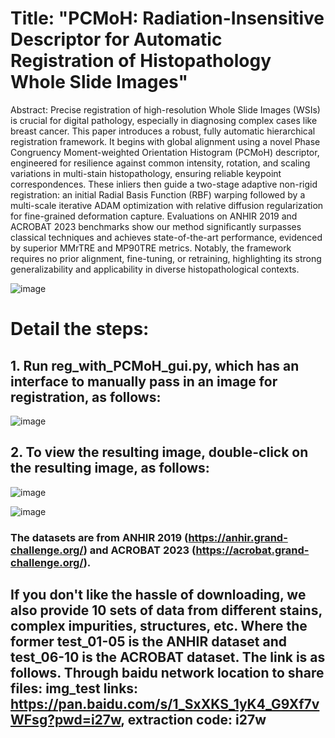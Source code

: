 
# Title: "PCMoH: Radiation-Insensitive Descriptor for Automatic Registration of Histopathology Whole Slide Images"

Abstract: Precise registration of high-resolution Whole Slide Images (WSIs) is crucial for digital pathology, especially in diagnosing complex cases like breast cancer. This paper introduces a robust, fully automatic hierarchical registration framework. It begins with global alignment using a novel Phase Congruency Moment-weighted Orientation Histogram (PCMoH) descriptor, engineered for resilience against common intensity, rotation, and scaling variations in multi-stain histopathology, ensuring reliable keypoint correspondences. These inliers then guide a two-stage adaptive non-rigid registration: an initial Radial Basis Function (RBF) warping followed by a multi-scale iterative ADAM optimization with relative diffusion regularization for fine-grained deformation capture. Evaluations on ANHIR 2019 and ACROBAT 2023 benchmarks show our method significantly surpasses classical techniques and achieves state-of-the-art performance, evidenced by superior MMrTRE and MP90TRE metrics. Notably, the framework requires no prior alignment, fine-tuning, or retraining, highlighting its strong generalizability and applicability in diverse histopathological contexts. 

![image](https://github.com/user-attachments/assets/a0198246-d0c8-4e52-a650-b82d78b442ea)

# Detail the steps:
## 1. Run reg_with_PCMoH_gui.py, which has an interface to manually pass in an image for registration, as follows:

![image](https://github.com/user-attachments/assets/3521fc0c-c821-4c42-895c-b9ea10cf18ee)

## 2. To view the resulting image, double-click on the resulting image, as follows:

![image](https://github.com/user-attachments/assets/9adba50c-f239-4c03-92a2-f452b9533a95)

![image](https://github.com/user-attachments/assets/68403f08-6c37-4dc4-8b94-3f59143b4ba5)

### The datasets are from ANHIR 2019 (https://anhir.grand-challenge.org/) and ACROBAT 2023 (https://acrobat.grand-challenge.org/).
## If you don't like the hassle of downloading, we also provide 10 sets of data from different stains, complex impurities, structures, etc. Where the former test_01-05 is the ANHIR dataset and test_06-10 is the ACROBAT dataset. The link is as follows. Through baidu network location to share files: img_test links: https://pan.baidu.com/s/1_SxXKS_1yK4_G9Xf7vWFsg?pwd=i27w, extraction code: i27w





